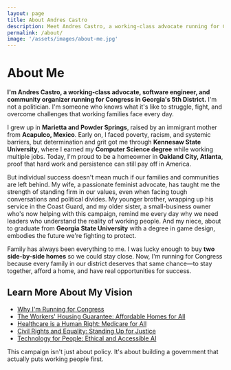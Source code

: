 ```yaml
---
layout: page
title: About Andres Castro
description: Meet Andres Castro, a working-class advocate running for Congress in Georgia’s 5th District to fight for economic justice, healthcare, and real solutions for everyday people.
permalink: /about/
image: '/assets/images/about-me.jpg'
---
```


# About Me

**I'm Andres Castro, a working-class advocate, software engineer, and community organizer running for Congress in Georgia's 5th District.** I'm not a politician. I'm someone who knows what it's like to struggle, fight, and overcome challenges that working families face every day.

I grew up in **Marietta and Powder Springs**, raised by an immigrant mother from **Acapulco, Mexico**. Early on, I faced poverty, racism, and systemic barriers, but determination and grit got me through **Kennesaw State University**, where I earned my **Computer Science degree** while working multiple jobs. Today, I'm proud to be a homeowner in **Oakland City, Atlanta**, proof that hard work and persistence can still pay off in America.

But individual success doesn't mean much if our families and communities are left behind. My wife, a passionate feminist advocate, has taught me the strength of standing firm in our values, even when facing tough conversations and political divides. My younger brother, wrapping up his service in the Coast Guard, and my older sister, a small-business owner who's now helping with this campaign, remind me every day why we need leaders who understand the reality of working people. And my niece, about to graduate from **Georgia State University** with a degree in game design, embodies the future we're fighting to protect.

Family has always been everything to me. I was lucky enough to buy **two side-by-side homes** so we could stay close. Now, I'm running for Congress because every family in our district deserves that same chance—to stay together, afford a home, and have real opportunities for success.

## Learn More About My Vision
- [Why I'm Running for Congress](/blog/why-im-running/)
- [The Workers' Housing Guarantee: Affordable Homes for All](/policy/housing-community/)
- [Healthcare is a Human Right: Medicare for All](/policy/healthcare/)
- [Civil Rights and Equality: Standing Up for Justice](/policy/civil-rights-equality)
- [Technology for People: Ethical and Accessible AI](/policy/ai/)

This campaign isn't just about policy. It's about building a government that actually puts working people first.